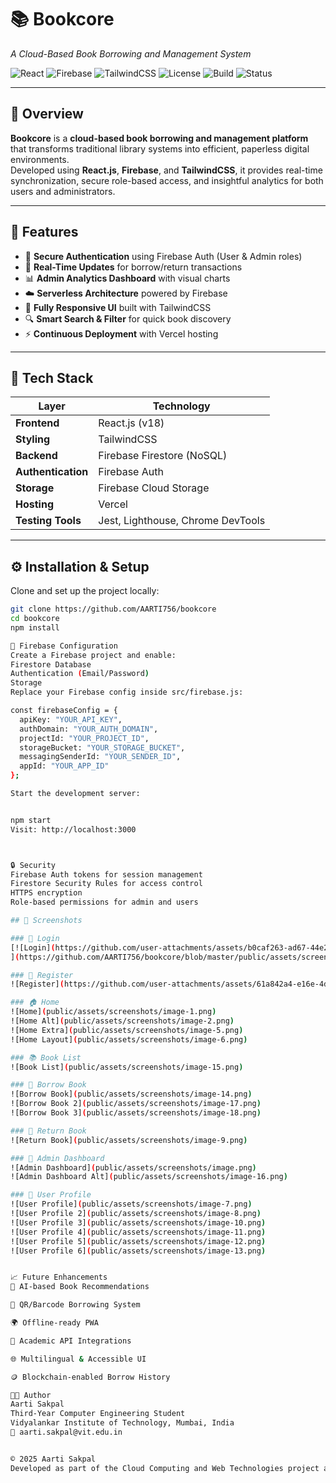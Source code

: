 # 📚 Bookcore  
_A Cloud-Based Book Borrowing and Management System_

![React](https://img.shields.io/badge/Frontend-React.js-61DAFB?logo=react)
![Firebase](https://img.shields.io/badge/Backend-Firebase-FFCA28?logo=firebase)
![TailwindCSS](https://img.shields.io/badge/UI-TailwindCSS-38B2AC?logo=tailwind-css)
![License](https://img.shields.io/badge/License-MIT-green)
![Build](https://img.shields.io/badge/Build-Passing-brightgreen)
![Status](https://img.shields.io/badge/Status-Active-blue)

---

## 🧠 Overview

**Bookcore** is a **cloud-based book borrowing and management platform** that transforms traditional library systems into efficient, paperless digital environments.  
Developed using **React.js**, **Firebase**, and **TailwindCSS**, it provides real-time synchronization, secure role-based access, and insightful analytics for both users and administrators.

---

## 🚀 Features

- 🔐 **Secure Authentication** using Firebase Auth (User & Admin roles)  
- 🔄 **Real-Time Updates** for borrow/return transactions  
- 📊 **Admin Analytics Dashboard** with visual charts  
- ☁️ **Serverless Architecture** powered by Firebase  
- 📱 **Fully Responsive UI** built with TailwindCSS  
- 🔍 **Smart Search & Filter** for quick book discovery  
- ⚡ **Continuous Deployment** with Vercel hosting  

---

## 🧩 Tech Stack

| Layer | Technology |
|-------|-------------|
| **Frontend** | React.js (v18) |
| **Styling** | TailwindCSS |
| **Backend** | Firebase Firestore (NoSQL) |
| **Authentication** | Firebase Auth |
| **Storage** | Firebase Cloud Storage |
| **Hosting** | Vercel |
| **Testing Tools** | Jest, Lighthouse, Chrome DevTools |

---

## ⚙️ Installation & Setup

Clone and set up the project locally:

```bash
git clone https://github.com/AARTI756/bookcore
cd bookcore
npm install

🔧 Firebase Configuration
Create a Firebase project and enable:
Firestore Database
Authentication (Email/Password)
Storage
Replace your Firebase config inside src/firebase.js:

const firebaseConfig = {
  apiKey: "YOUR_API_KEY",
  authDomain: "YOUR_AUTH_DOMAIN",
  projectId: "YOUR_PROJECT_ID",
  storageBucket: "YOUR_STORAGE_BUCKET",
  messagingSenderId: "YOUR_SENDER_ID",
  appId: "YOUR_APP_ID"
};

Start the development server:


npm start
Visit: http://localhost:3000



🔒 Security
Firebase Auth tokens for session management
Firestore Security Rules for access control
HTTPS encryption
Role-based permissions for admin and users

## 📸 Screenshots

### 🔑 Login
[![Login](https://github.com/user-attachments/assets/b0caf263-ad67-44e2-a6b3-6391aba0e2d8)
](https://github.com/AARTI756/bookcore/blob/master/public/assets/screenshots/image-3.png)

### 🧾 Register
![Register](https://github.com/user-attachments/assets/61a842a4-e16e-4d95-81c3-8920b0c4ace6)

### 🏠 Home
![Home](public/assets/screenshots/image-1.png)
![Home Alt](public/assets/screenshots/image-2.png)
![Home Extra](public/assets/screenshots/image-5.png)
![Home Layout](public/assets/screenshots/image-6.png)

### 📚 Book List
![Book List](public/assets/screenshots/image-15.png)

### 📖 Borrow Book
![Borrow Book](public/assets/screenshots/image-14.png)
![Borrow Book 2](public/assets/screenshots/image-17.png)
![Borrow Book 3](public/assets/screenshots/image-18.png)

### 🔁 Return Book
![Return Book](public/assets/screenshots/image-9.png)

### 🧮 Admin Dashboard
![Admin Dashboard](public/assets/screenshots/image.png)
![Admin Dashboard Alt](public/assets/screenshots/image-16.png)

### 👤 User Profile
![User Profile](public/assets/screenshots/image-7.png)
![User Profile 2](public/assets/screenshots/image-8.png)
![User Profile 3](public/assets/screenshots/image-10.png)
![User Profile 4](public/assets/screenshots/image-11.png)
![User Profile 5](public/assets/screenshots/image-12.png)
![User Profile 6](public/assets/screenshots/image-13.png)


📈 Future Enhancements
🤖 AI-based Book Recommendations

🧾 QR/Barcode Borrowing System

🌍 Offline-ready PWA

🔗 Academic API Integrations

🌐 Multilingual & Accessible UI

🪙 Blockchain-enabled Borrow History

👩‍💻 Author
Aarti Sakpal
Third-Year Computer Engineering Student
Vidyalankar Institute of Technology, Mumbai, India
📧 aarti.sakpal@vit.edu.in


© 2025 Aarti Sakpal
Developed as part of the Cloud Computing and Web Technologies project at VIT Mumbai.
